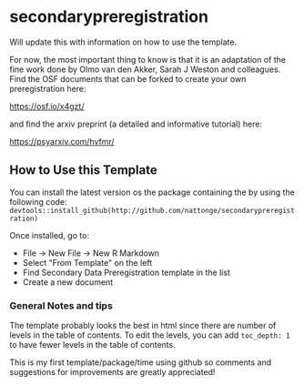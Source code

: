 # secondarypreregistration
Will update this with information on how to use the template. 

For now, the most important thing to know is that it is an adaptation of the fine work done by Olmo van den Akker, Sarah J Weston and colleagues. Find the OSF documents that can be forked to create your own preregistration here: 

https://osf.io/x4gzt/

and find the arxiv preprint (a detailed and informative tutorial) here:

https://psyarxiv.com/hvfmr/

## How to Use this Template
You can install the latest version os the package containing the by using the following code:
`devtools::install_github(http://github.com/nattonge/secondarypreregistration)`

Once installed, go to:
  + File -> New File -> New R Markdown
  + Select "From Template" on the left
  + Find Secondary Data Preregistration template in the list
  + Create a new document
  
### General Notes and tips
The template probably looks the best in html since there are number of levels in the table of contents. To edit the levels, you can add `toc_depth: 1` to have fewer levels in the table of contents. 

This is my first template/package/time using github so comments and suggestions for improvements are greatly appreciated!

  